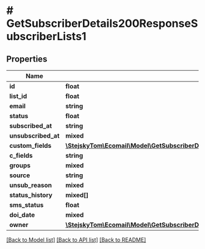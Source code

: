 # # GetSubscriberDetails200ResponseSubscriberLists1

## Properties

Name | Type | Description | Notes
------------ | ------------- | ------------- | -------------
**id** | **float** |  | [optional]
**list_id** | **float** |  | [optional]
**email** | **string** |  | [optional]
**status** | **float** |  | [optional]
**subscribed_at** | **string** |  | [optional]
**unsubscribed_at** | **mixed** |  | [optional]
**custom_fields** | [**\StejskyTom\Ecomail\Model\GetSubscriberDetails200ResponseSubscriberLists1CustomFields**](GetSubscriberDetails200ResponseSubscriberLists1CustomFields.md) |  | [optional]
**c_fields** | **string** |  | [optional]
**groups** | **mixed** |  | [optional]
**source** | **string** |  | [optional]
**unsub_reason** | **mixed** |  | [optional]
**status_history** | **mixed[]** |  | [optional]
**sms_status** | **float** |  | [optional]
**doi_date** | **mixed** |  | [optional]
**owner** | [**\StejskyTom\Ecomail\Model\GetSubscriberDetails200ResponseSubscriberLists1Owner**](GetSubscriberDetails200ResponseSubscriberLists1Owner.md) |  | [optional]

[[Back to Model list]](../../README.md#models) [[Back to API list]](../../README.md#endpoints) [[Back to README]](../../README.md)

